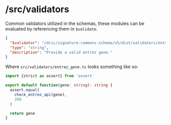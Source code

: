 # /src/validators

Common validators utilized in the schemas, these modules can be evaluated by referencing them in `$validate`.

```json
{
  "$validator": "/dcic/signature-commons-schema/v5/dist/validators/entrez_gene",
  "type": "string",
  "description": "Provide a valid entrez gene."
}
```

Where `src/validators/entrez_gene.ts` looks something like so:
```ts
import {strict as assert} from 'assert'

export default function(gene: string): string {
  assert.equal(
    check_entrez_api(gene),
    200
  )

  return gene
}
```

